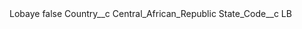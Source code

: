 <?xml version="1.0" encoding="UTF-8"?>
<CustomMetadata xmlns="http://soap.sforce.com/2006/04/metadata" xmlns:xsi="http://www.w3.org/2001/XMLSchema-instance" xmlns:xsd="http://www.w3.org/2001/XMLSchema">
    <label>Lobaye</label>
    <protected>false</protected>
    <values>
        <field>Country__c</field>
        <value xsi:type="xsd:string">Central_African_Republic</value>
    </values>
    <values>
        <field>State_Code__c</field>
        <value xsi:type="xsd:string">LB</value>
    </values>
</CustomMetadata>
